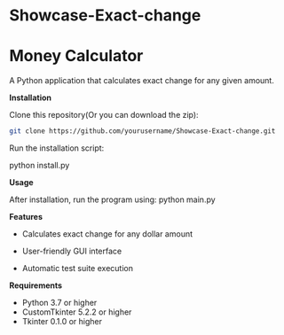 # Showcase-Exact-change

# Money Calculator

A Python application that calculates exact change for any given amount.

**Installation**

Clone this repository(Or you can download the zip):

```bash
git clone https://github.com/yourusername/Showcase-Exact-change.git
```

Run the installation script:

python install.py

**Usage**

After installation, run the program using:
python main.py

**Features**

- Calculates exact change for any dollar amount

- User-friendly GUI interface

- Automatic test suite execution

**Requirements**

- Python 3.7 or higher
- CustomTkinter 5.2.2 or higher
- Tkinter 0.1.0 or higher
